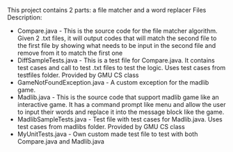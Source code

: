 This project contains 2 parts: a file matcher and a word replacer
Files Description:
- Compare.java - This is the source code for the file matcher algorithm. Given 2 .txt files, it will output codes that will match the second file to the first file by showing what needs to be input in the second file and remove from it to match the first one
- DiffSampleTests.java - This is a test file for Compare.java. It contains test cases and call to test .txt files to test the logic. Uses test cases from testfiles folder. Provided by GMU CS class
- GameNotFoundException.java - A custom exception for the madlib game. 
- Madlib.java - This is the source code that support madlib game like an interactive game. It has a command prompt like menu and allow the user to input their words and replace it into the message block like the game.
- MadlibSampleTests.java - Test file with test cases for Madlib.java. Uses test cases from madlibs folder. Provided by GMU CS class
- MyUnitTests.java - Own custom made test file to test with both Compare.java and Madlib.java
